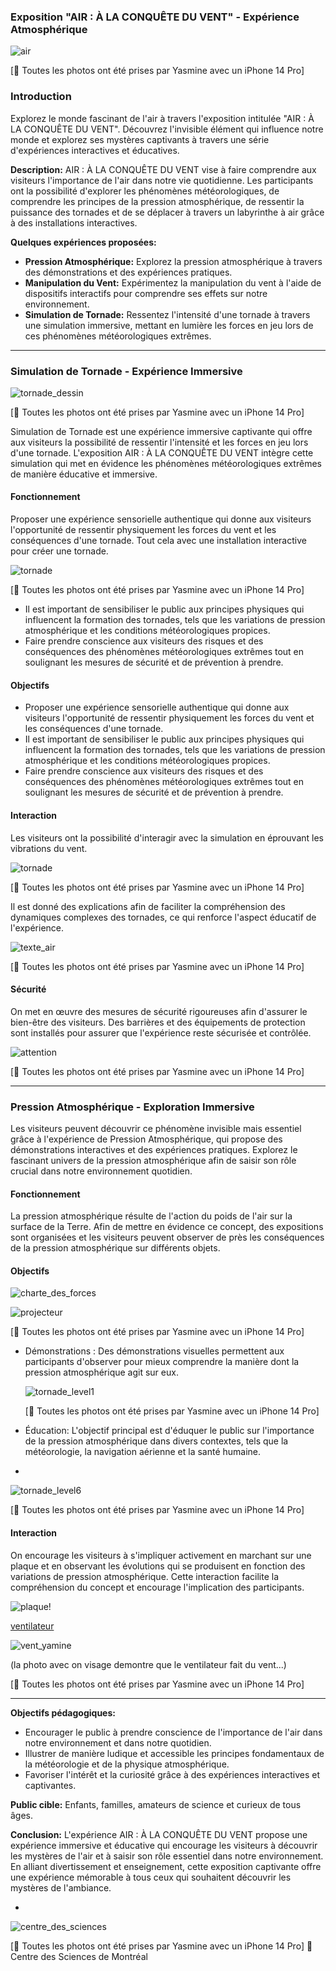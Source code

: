 ### Exposition "AIR : À LA CONQUÊTE DU VENT" - Expérience Atmosphérique

![air](https://github.com/yas0reo/H24_V11_inspirations_onekeo/assets/143228707/e725b25f-e5f0-4610-ab21-6e80a4b48064)

[📸 Toutes les photos ont été prises par Yasmine avec un iPhone 14 Pro]

### Introduction
Explorez le monde fascinant de l'air à travers l'exposition intitulée "AIR : À LA CONQUÊTE DU VENT". Découvrez l'invisible élément qui influence notre monde et explorez ses mystères captivants à travers une série d'expériences interactives et éducatives.

**Description:**
AIR : À LA CONQUÊTE DU VENT vise à faire comprendre aux visiteurs l'importance de l'air dans notre vie quotidienne. Les participants ont la possibilité d'explorer les phénomènes météorologiques, de comprendre les principes de la pression atmosphérique, de ressentir la puissance des tornades et de se déplacer à travers un labyrinthe à air grâce à des installations interactives.


**Quelques expériences proposées:**
- **Pression Atmosphérique:** Explorez la pression atmosphérique à travers des démonstrations et des expériences pratiques.
- **Manipulation du Vent:** Expérimentez la manipulation du vent à l'aide de dispositifs interactifs pour comprendre ses effets sur notre environnement.
- **Simulation de Tornade:** Ressentez l'intensité d'une tornade à travers une simulation immersive, mettant en lumière les forces en jeu lors de ces phénomènes météorologiques extrêmes.

---------

### Simulation de Tornade - Expérience Immersive

![tornade_dessin](https://github.com/yas0reo/H24_V11_inspirations_onekeo/assets/143228707/805d137c-2813-41b7-bfda-6e269e67bce8)

[📸 Toutes les photos ont été prises par Yasmine avec un iPhone 14 Pro]

Simulation de Tornade est une expérience immersive captivante qui offre aux visiteurs la possibilité de ressentir l'intensité et les forces en jeu lors d'une tornade. L'exposition AIR : À LA CONQUÊTE DU VENT intègre cette simulation qui met en évidence les phénomènes météorologiques extrêmes de manière éducative et immersive.


#### Fonctionnement

Proposer une expérience sensorielle authentique qui donne aux visiteurs l'opportunité de ressentir physiquement les forces du vent et les conséquences d'une tornade. Tout cela avec une installation interactive pour créer une tornade.

![tornade](https://github.com/yas0reo/H24_V11_inspirations_onekeo/assets/143228707/eea55295-aa94-4230-b4f8-6588505ed6af)

[📸 Toutes les photos ont été prises par Yasmine avec un iPhone 14 Pro]

- Il est important de sensibiliser le public aux principes physiques qui influencent la formation des tornades, tels que les variations de pression atmosphérique et les conditions météorologiques propices.
- Faire prendre conscience aux visiteurs des risques et des conséquences des phénomènes météorologiques extrêmes tout en soulignant les mesures de sécurité et de prévention à prendre.

#### Objectifs

- Proposer une expérience sensorielle authentique qui donne aux visiteurs l'opportunité de ressentir physiquement les forces du vent et les conséquences d'une tornade.
- Il est important de sensibiliser le public aux principes physiques qui influencent la formation des tornades, tels que les variations de pression atmosphérique et les conditions météorologiques propices.
- Faire prendre conscience aux visiteurs des risques et des conséquences des phénomènes météorologiques extrêmes tout en soulignant les mesures de sécurité et de prévention à prendre.

#### Interaction

Les visiteurs ont la possibilité d'interagir avec la simulation en éprouvant les vibrations du vent. 

![tornade](https://github.com/yas0reo/H24_V11_inspirations_onekeo/assets/143228707/a72fe218-3994-4732-ba68-78a2dfa6afbc)

[📸 Toutes les photos ont été prises par Yasmine avec un iPhone 14 Pro]

Il est donné des explications afin de faciliter la compréhension des dynamiques complexes des tornades, ce qui renforce l'aspect éducatif de l'expérience.

![texte_air](https://github.com/yas0reo/H24_V11_inspirations_onekeo/assets/143228707/241210f7-3a9c-4f50-90e0-445fa28493ae)

[📸 Toutes les photos ont été prises par Yasmine avec un iPhone 14 Pro]


#### Sécurité

On met en œuvre des mesures de sécurité rigoureuses afin d'assurer le bien-être des visiteurs. Des barrières et des équipements de protection sont installés pour assurer que l'expérience reste sécurisée et contrôlée.

![attention](https://github.com/yas0reo/H24_V11_inspirations_onekeo/assets/143228707/23f5f353-7700-4ce0-8fc0-ebc33168aea1)

[📸 Toutes les photos ont été prises par Yasmine avec un iPhone 14 Pro]


----
### Pression Atmosphérique - Exploration Immersive

Les visiteurs peuvent découvrir ce phénomène invisible mais essentiel grâce à l'expérience de Pression Atmosphérique, qui propose des démonstrations interactives et des expériences pratiques. Explorez le fascinant univers de la pression atmosphérique afin de saisir son rôle crucial dans notre environnement quotidien.

#### Fonctionnement

La pression atmosphérique résulte de l'action du poids de l'air sur la surface de la Terre. Afin de mettre en évidence ce concept, des expositions sont organisées et les visiteurs peuvent observer de près les conséquences de la pression atmosphérique sur différents objets.

#### Objectifs

![charte_des_forces](https://github.com/yas0reo/H24_V11_inspirations_onekeo/assets/143228707/1d29073c-c910-4f3a-93db-4cdafeeece20)

![projecteur](https://github.com/yas0reo/H24_V11_inspirations_onekeo/assets/143228707/2534dfc6-ad14-4594-8101-169dcd918d13)

[📸 Toutes les photos ont été prises par Yasmine avec un iPhone 14 Pro]


- Démonstrations : Des démonstrations visuelles permettent aux participants d'observer pour mieux comprendre la manière dont la pression atmosphérique agit sur eux.
  
  ![tornade_level1](https://github.com/yas0reo/H24_V11_inspirations_onekeo/assets/143228707/56031ced-f429-4579-bafd-1efe69460e72)
  
  [📸 Toutes les photos ont été prises par Yasmine avec un iPhone 14 Pro]


- Éducation: L'objectif principal est d'éduquer le public sur l'importance de la pression atmosphérique dans divers contextes, tels que la météorologie, la navigation aérienne et la santé humaine.
- 
![tornade_level6](https://github.com/yas0reo/H24_V11_inspirations_onekeo/assets/143228707/8962dcb4-a670-4bf2-a357-e545a4a202af)

[📸 Toutes les photos ont été prises par Yasmine avec un iPhone 14 Pro]


#### Interaction

On encourage les visiteurs à s'impliquer activement en marchant sur une plaque et en observant les évolutions qui se produisent en fonction des variations de pression atmosphérique. Cette interaction facilite la compréhension du concept et encourage l'implication des participants.

![plaque](https://github.com/yas0reo/H24_V11_inspirations_onekeo/assets/143228707/4fb38957-0508-4a90-ad42-8c53724a6fb8)!

[ventilateur](https://github.com/yas0reo/H24_V11_inspirations_onekeo/assets/143228707/8b2fa88e-c5fd-464b-acef-0295641b8fdb)

![vent_yamine](https://github.com/yas0reo/H24_V11_inspirations_onekeo/assets/143228707/88bde08c-9be0-4ed1-82e0-7c031c18b1e5)

(la photo avec on visage demontre que le ventilateur fait du vent...)

[📸 Toutes les photos ont été prises par Yasmine avec un iPhone 14 Pro]

----


**Objectifs pédagogiques:**
- Encourager le public à prendre conscience de l'importance de l'air dans notre environnement et dans notre quotidien.
- Illustrer de manière ludique et accessible les principes fondamentaux de la météorologie et de la physique atmosphérique.
- Favoriser l'intérêt et la curiosité grâce à des expériences interactives et captivantes.

**Public cible:** Enfants, familles, amateurs de science et curieux de tous âges.

**Conclusion:**
L'expérience AIR : À LA CONQUÊTE DU VENT propose une expérience immersive et éducative qui encourage les visiteurs à découvrir les mystères de l'air et à saisir son rôle essentiel dans notre environnement. En alliant divertissement et enseignement, cette exposition captivante offre une expérience mémorable à tous ceux qui souhaitent découvrir les mystères de l'ambiance.

-
![centre_des_sciences](https://github.com/yas0reo/H24_V11_inspirations_onekeo/assets/143228707/573fe079-1b2e-4cfa-89fa-66f895181fa8)

[📸 Toutes les photos ont été prises par Yasmine avec un iPhone 14 Pro]
📍Centre des Sciences de Montréal



